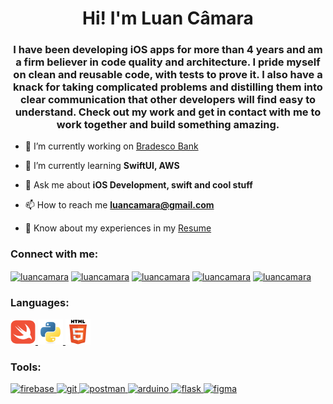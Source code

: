 <h1 align="center">Hi! I'm Luan Câmara</h1>
<h3 align="center">I have been developing iOS apps for more than 4 years and am a firm believer in code quality and architecture. I pride myself on clean and reusable code, with tests to prove it. I also have a knack for taking complicated problems and distilling them into clear communication that other developers will find easy to understand. Check out my work and get in contact with me to work together and build something amazing.</h3>

- 🔭 I’m currently working on [Bradesco Bank](https://apps.apple.com/br/app/banco-bradesco/id336954985)

- 🌱 I’m currently learning **SwiftUI, AWS**

- 💬 Ask me about **iOS Development, swift and cool stuff**

- 📫 How to reach me **luancamara@gmail.com**

- 📄 Know about my experiences in my [Resume](https://raw.githubusercontent.com/luancamara/luancamara/main/Resume%20Luan%20Camara.pdf)

<h3 align="left">Connect with me:</h3>
<p align="left">
<a href="https://linkedin.com/in/luancamara" target="blank"><img align="center" src="https://raw.githubusercontent.com/rahuldkjain/github-profile-readme-generator/master/src/images/icons/Social/linked-in-alt.svg" alt="luancamara" height="30" width="40" /></a>
<a href="https://instagram.com/luancamara" target="blank"><img align="center" src="https://raw.githubusercontent.com/rahuldkjain/github-profile-readme-generator/master/src/images/icons/Social/instagram.svg" alt="luancamara" height="30" width="40" /></a>
<a href="https://dev.to/luancamara" target="blank"><img align="center" src="https://raw.githubusercontent.com/rahuldkjain/github-profile-readme-generator/master/src/images/icons/Social/devto.svg" alt="luancamara" height="30" width="40" /></a>
<a href="https://twitter.com/luancamara" target="blank"><img align="center" src="https://raw.githubusercontent.com/rahuldkjain/github-profile-readme-generator/master/src/images/icons/Social/twitter.svg" alt="luancamara" height="30" width="40" /></a>
<a href="https://www.hackerrank.com/luancamara" target="blank"><img align="center" src="https://raw.githubusercontent.com/rahuldkjain/github-profile-readme-generator/master/src/images/icons/Social/hackerrank.svg" alt="luancamara" height="30" width="40" /></a>
</p>

<h3 align="left">Languages:</h3>
<p align="left"> 
	<a href="https://developer.apple.com/swift/" target="_blank" rel="noreferrer"> <img src="https://raw.githubusercontent.com/devicons/devicon/master/icons/swift/swift-original.svg" alt="swift" width="40" height="40"/> </a>
	<a href="https://www.python.org" target="_blank" rel="noreferrer"> <img src="https://raw.githubusercontent.com/devicons/devicon/master/icons/python/python-original.svg" alt="python" width="40" height="40"/> </a>
	<a href="https://www.w3.org/html/" target="_blank" rel="noreferrer"> <img src="https://raw.githubusercontent.com/devicons/devicon/master/icons/html5/html5-original-wordmark.svg" alt="html5" width="40" height="40"/> </a> 
<p>

<h3 align="left">Tools:</h3>
<p align="left"> 
	<a href="https://firebase.google.com/" target="_blank" rel="noreferrer"> <img src="https://www.vectorlogo.zone/logos/firebase/firebase-icon.svg" alt="firebase" width="40" height="40"/> </a> 
	<a href="https://git-scm.com/" target="_blank" rel="noreferrer"> <img src="https://www.vectorlogo.zone/logos/git-scm/git-scm-icon.svg" alt="git" width="40" height="40"/> </a> 
	<a href="https://postman.com" target="_blank" rel="noreferrer"> <img src="https://www.vectorlogo.zone/logos/getpostman/getpostman-icon.svg" alt="postman" width="40" height="40"/> </a> 
	<a href="https://www.arduino.cc/" target="_blank" rel="noreferrer"> <img src="https://cdn.worldvectorlogo.com/logos/arduino-1.svg" alt="arduino" width="40" height="40"/> </a> 
	<a href="https://flask.palletsprojects.com/" target="_blank" rel="noreferrer"> <img src="https://www.vectorlogo.zone/logos/pocoo_flask/pocoo_flask-icon.svg" alt="flask" width="40" height="40"/> </a> 
	<a href="https://www.figma.com/" target="_blank" rel="noreferrer"> <img src="https://www.vectorlogo.zone/logos/figma/figma-icon.svg" alt="figma" width="40" height="40"/> </a> </p>
